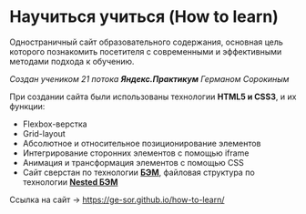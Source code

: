 # __Научиться учиться__ (How to learn) 

Одностраничный сайт образовательного содержания, основная цель которого познакомить посетителя с современными и эффективными методами подхода к обучению.

_Создан учеником 21 потока __Яндекс.Практикум__ Германом Сорокиным_

При создании сайта были использованы технологии __HTML5 и CSS3__, и их функции:

* Flexbox-верстка
* Grid-layout
* Абсолютное и относительное позиционирование элементов
* Интегрирование сторонних элементов с помощью iframe
* Анимация и трансформация элементов с помощью CSS
* Сайт сверстан по технологии __[БЭМ](https://ru.bem.info/)__, файловая структура по технологии __[Nested БЭМ](https://ru.bem.info/methodology/filestructure/#nested)__

Ссылка на сайт -> https://ge-sor.github.io/how-to-learn/
